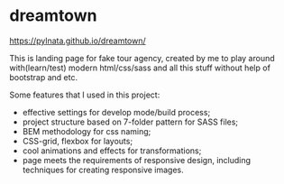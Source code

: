 # dreamtown

https://pylnata.github.io/dreamtown/

This is landing page for fake tour agency, created by me to play around with(learn/test) modern html/css/sass and all this stuff without help of bootstrap and etc.

Some features that I used in this project: 
* effective settings for develop mode/build process; 
* project structure based on 7-folder pattern for SASS files;
* BEM methodology for css naming;
* CSS-grid, flexbox for layouts;
* cool animations and effects for transformations;
* page meets the requirements of responsive design, including techniques for creating responsive images.
